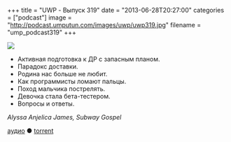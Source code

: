 +++
title = "UWP - Выпуск 319"
date = "2013-06-28T20:27:00"
categories = ["podcast"]
image = "http://podcast.umputun.com/images/uwp/uwp319.jpg"
filename = "ump_podcast319"
+++

![](https://podcast.umputun.com/images/uwp/uwp319.jpg)

- Активная подготовка к ДР с запасным планом.
- Парадокс доставки.
- Родина нас больше не любит.
- Как программисты ломают пальцы.
- Поход мальчика пострелять.
- Девочка стала бета-тестером.
- Вопросы и ответы.


_Alyssa Anjelica James, Subway Gospel_

[аудио](https://podcast.umputun.com/media/ump_podcast319.mp3) ● [torrent](http://podcast.umputun.com/torrents/ump_podcast319.mp3.torrent)

<audio src="https://podcast.umputun.com/media/ump_podcast319.mp3" preload="none"></audio>